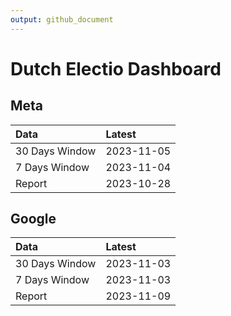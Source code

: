 ```yaml
---
output: github_document
---
```


# Dutch Electio Dashboard



## Meta


|Data           |Latest     |
|:--------------|:----------|
|30 Days Window |2023-11-05 |
|7 Days Window  |2023-11-04 |
|Report         |2023-10-28 |

## Google


|Data           |Latest     |
|:--------------|:----------|
|30 Days Window |2023-11-03 |
|7 Days Window  |2023-11-03 |
|Report         |2023-11-09 |
